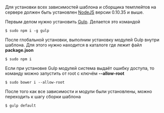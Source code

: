 Для установки всех зависимостей шаблона и сборщика темплейтов на сервере должен быть установлен [NodeJS](http://nodejs.org/) версии 0.10.35 и выше.

Первым делом нужно установить [Gulp](http://gulpjs.com/). Делается это командой
```
$ sudo npm i -g gulp
```

После глобальной установки, выполним установку модулей Gulp внутри шаблона. Для этого нужно находится в каталоге где лежит файл **package.json**
```
$ sudo npm i
```

Если при установке Gulp модулей система выдаёт ошибку доступа, то команду можно запустить от root с ключём **--allow-root**
```
$ sudo bower i --allow-root
```

После того как все зависимости и модули были установлены, можно переходить к шагу сборки шаблона
```
$ gulp default
```